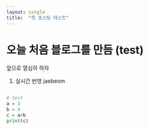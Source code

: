 ```yaml
---
layout: single
title:  "첫 포스팅 테스트"
---
```


# 오늘 처음 블로그를 만듬 (test)

앞으로 열심히 하자

1. 실시간 반영 jaebeom 

```python

# test
a = 3
b = 4
c = a+b
print(c)

```